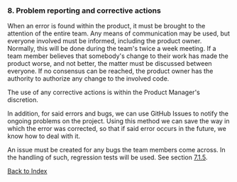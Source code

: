 ### 8. Problem reporting and corrective actions

When an error is found within the product, it must be brought to the attention of the entire team. Any means of communication may be used, but everyone involved must be informed, including the product owner. Normally, this will be done during the team's twice a week meeting. If a team member believes that somebody's change to their work has made the product worse, and not better, the matter must be discussed between everyone. If no consensus can be reached, the product owner has the authority to authorize any change to the involved code.

The use of any corrective actions is within the Product Manager's discretion. 

In addition, for said errors and bugs, we can use GitHub Issues to notify the ongoing problems on the project. Using this method we can save the way in which the error was corrected, so that if said error occurs in the future, we know how to deal with it.

An issue must be created for any bugs the team members come across. In the handling of such, regression tests will be used. See section [7.1.5](./Test.md).


[Back to Index](./index.md)
